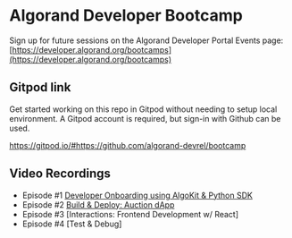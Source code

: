 # Algorand Developer Bootcamp
Sign up for future sessions on the Algorand Developer Portal Events page: [https://developer.algorand.org/bootcamps](https://developer.algorand.org/bootcamps)

## Gitpod link
Get started working on this repo in Gitpod without needing to setup local environment. A Gitpod account is required, but sign-in with Github can be used.

https://gitpod.io/#https://github.com/algorand-devrel/bootcamp

## Video Recordings
- Episode #1 [Developer Onboarding using AlgoKit & Python SDK](https://youtu.be/3fepZFk0aEQ)
- Episode #2 [Build & Deploy: Auction dApp](https://youtu.be/YPMwkgYMlPk)
- Episode #3 [Interactions: Frontend Development w/ React]
- Episode #4 [Test & Debug]
